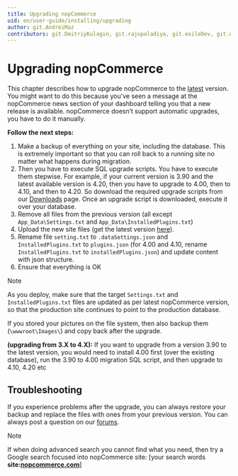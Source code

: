 ```yaml
---
title: Upgrading nopCommerce
uid: en/user-guide/installing/upgrading
author: git.AndreiMaz
contributors: git.DmitriyKulagin, git.rajupaladiya, git.exileDev, git.dunaenko
---
```

# Upgrading nopCommerce

This chapter describes how to upgrade nopCommerce to the [latest](https://www.nopcommerce.com/download-nopcommerce) version. You might want to do this because you've seen a message at the nopCommerce news section of your dashboard telling you that a new release is available. nopCommerce doesn’t support automatic upgrades, you have to do it manually.

**Follow the next steps:**

1. Make a backup of everything on your site, including the database. This is extremely important so that you can roll back to a running site no matter what happens during migration.
1. Then you have to execute SQL upgrade scripts. You have to execute them stepwise. For example, if your current version is 3.90 and the latest available version is 4.20, then you have to upgrade to 4.00, then to 4.10, and then to 4.20. So download the required upgrade scripts from our [Downloads](https://www.nopcommerce.com/download-nopcommerce) page. Once an upgrade script is downloaded, execute it over your database.
1. Remove all files from the previous version (all except `App_Data\Settings.txt` and `App_Data\InstalledPlugins.txt`)
1. Upload the new site files (get the latest version [here](https://www.nopcommerce.com/download-nopcommerce)).
1. Rename file `setting.txt` to `.dataSettings.json` and `InstalledPlugins.txt` to `plugins.json` (for 4.00 and 4.10, rename `InstalledPlugins.txt` to `installedPlugins.json`) and update content with json structure.
1. Ensure that everything is OK

> [!NOTE]
  > As you deploy, make sure that the target `Settings.txt` and `InstalledPlugins.txt` files are updated as per latest nopCommerce version, so that the production site continues to point to the production database.
> 
> If you stored your pictures on the file system, then also backup them (`\wwwroot\Images\`) and copy back after the upgrade.
> 
> **(upgrading from 3.X to 4.X):**  If you want to upgrade from a version 3.90 to the latest version, you would need to install 4.00 first (over the existing database), run the 3.90 to 4.00 migration SQL script, and then upgrade to 4.10, 4.20 etc

## Troubleshooting

If you experience problems after the upgrade, you can always restore your backup and replace the files with ones from your previous version. You can always post a question on our [forums](https://www.nopcommerce.com/boards/).

> [!NOTE]
  > If when doing advanced search you cannot find what you need, then try a Google search focused into nopCommerce site: [your search words **site:[nopcommerce.com](https://www.nopcommerce.com/ "nopcommerce.com")**]
